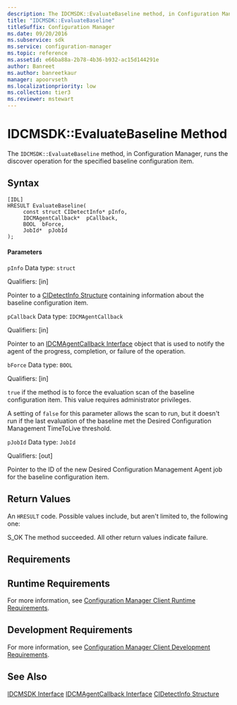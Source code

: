 ```yaml
---
description: The IDCMSDK::EvaluateBaseline method, in Configuration Manager, runs the discover operation for the specified baseline configuration item.
title: "IDCMSDK::EvaluateBaseline"
titleSuffix: Configuration Manager
ms.date: 09/20/2016
ms.subservice: sdk
ms.service: configuration-manager
ms.topic: reference
ms.assetid: e66ba88a-2b78-4b36-b932-ac15d144291e
author: Banreet
ms.author: banreetkaur
manager: apoorvseth
ms.localizationpriority: low
ms.collection: tier3
ms.reviewer: mstewart
---
```

# IDCMSDK::EvaluateBaseline Method
The `IDCMSDK::EvaluateBaseline` method, in Configuration Manager, runs the discover operation for the specified baseline configuration item.

## Syntax

```
[IDL]
HRESULT EvaluateBaseline(
     const struct CIDetectInfo* pInfo,
     IDCMAgentCallback*  pCallback,
     BOOL  bForce,
     JobId*  pJobId
);
```

#### Parameters
 `pInfo`
 Data type: `struct`

 Qualifiers: [in]

 Pointer to a [CIDetectInfo Structure](../../../../../develop/reference/core/clients/client-classes/cidetectinfo-structure.md) containing information about the baseline configuration item.

 `pCallback`
 Data type: `IDCMAgentCallback`

 Qualifiers: [in]

 Pointer to an [IDCMAgentCallback Interface](../../../../../develop/reference/core/clients/client-classes/idcmagentcallback-interface.md) object that is used to notify the agent of the progress, completion, or failure of the operation.

 `bForce`
 Data type: `BOOL`

 Qualifiers: [in]

 `true` if the method is to force the evaluation scan of the baseline configuration item. This value requires administrator privileges.

 A setting of `false` for this parameter allows the scan to run, but it doesn't run if the last evaluation of the baseline met the Desired Configuration Management TimeToLive threshold.

 `pJobId`
 Data type: `JobId`

 Qualifiers: [out]

 Pointer to the ID of the new Desired Configuration Management Agent job for the baseline configuration item.

## Return Values
 An `HRESULT` code. Possible values include, but aren't limited to, the following one:

 S_OK
 The method succeeded. All other return values indicate failure.

## Requirements

## Runtime Requirements
 For more information, see [Configuration Manager Client Runtime Requirements](../../../../../develop/core/reqs/client-runtime-requirements.md).

## Development Requirements
 For more information, see [Configuration Manager Client Development Requirements](../../../../../develop/core/reqs/client-development-requirements.md).

## See Also
 [IDCMSDK Interface](../../../../../develop/reference/core/clients/client-classes/idcmsdk-interface.md)
 [IDCMAgentCallback Interface](../../../../../develop/reference/core/clients/client-classes/idcmagentcallback-interface.md)
 [CIDetectInfo Structure](../../../../../develop/reference/core/clients/client-classes/cidetectinfo-structure.md)

